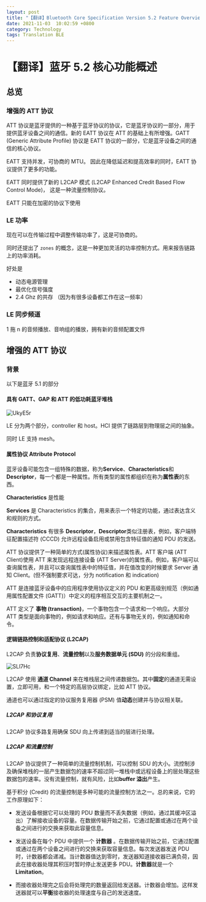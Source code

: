```yaml
---
layout: post
title: "【翻译】Bluetooth Core Specification Version 5.2 Feature Overview"
date: 2021-11-03  10:02:59 +0800
category: Technology
tags: Translation BLE
---
```

# 【翻译】蓝牙 5.2 核心功能概述
## 总览
### 增强的 ATT 协议
ATT 协议是蓝牙提供的一种基于蓝牙协议的协议，它是蓝牙协议的一部分，用于提供蓝牙设备之间的通信。新的 EATT 协议在 ATT 的基础上有所增强。GATT (Generic Attribute Profile) 协议是 EATT 协议的一部分，它是蓝牙设备之间的通信的核心协议。

EATT 支持并发，可协商的 MTU。 因此在降低延迟和提高效率的同时，EATT 协议提供了更多的功能。

EATT 同时提供了新的 L2CAP 模式 (L2CAP Enhanced Credit Based Flow Control Mode)， 这是一种流量控制协议。

EATT 只能在加密的协议下使用

### LE 功率
现在可以在传输过程中调整传输功率了，这是可协商的。

同时还提出了 `zones` 的概念，这是一种更加灵活的功率控制方式。用来报告链路上的功率消耗。

好处是 
- 动态电源管理
- 最优化信号强度
- 2.4 Ghz 的共存 （因为有很多设备都工作在这一频率）

### LE 同步频道
1 拖 n 的音频播放、音响组的播放，拥有新的音频配置文件



## 增强的 ATT 协议
### 背景
以下是蓝牙 5.1 的部分
#### 具有 GATT、GAP 和 ATT 的低功耗蓝牙堆栈

![UkyE5r](https://oss.aaaab3n.moe/uPic/UkyE5r.png)

LE 分为两个部分，controller 和 host。HCI 提供了链路层到物理层之间的抽象。

同时 LE 支持 mesh。

#### 属性协议 Attribute Protocol
蓝牙设备可能包含一组特殊的数据，称为**Service**、**Characteristics**和**Descriptor**，每一个都是一种属性。所有类型的属性都组织在称为**属性表**的东西。

**Characteristics** 是性能

**Services** 是 Characteristics 的集合，用来表示一个特定的功能，通过表达含义和规则的方式。

**Characteristics** 有很多 **Descriptor**，**Descriptor**类似注册表，例如，客户端特征配置描述符 (CCCD) 允许远程设备启用或禁用包含特征值的通知 PDU 的发送。

ATT 协议提供了一种简单的方式(属性协议)来描述属性表。ATT 客户端 (ATT Client)使用 ATT 来发现远程连接设备 (ATT Server)的属性表。例如，客户端可以查询属性表，并且可以查询属性表中的特征值，并在值改变的时候要求 Server 通知 Client。(但不强制要求可达，分为 notification 和 indication)

ATT 是连接蓝牙设备中的应用程序使用协议定义的 PDU 和更高级别规范（例如通用属性配置文件 (GATT)）中定义的程序相互交互的主要机制之一。

ATT 定义了 **事物 (transaction)**，一个事物包含一个请求和一个响应。大部分 ATT 类型是面向事物的，例如请求和响应。还有与事物无关的，例如通知和命令。

#### 逻辑链路控制和适配协议 (L2CAP)
L2CAP 负责**协议复用**、**流量控制**以及**服务数据单元 (SDU)** 的分段和重组。

![SLl7Hc](https://oss.aaaab3n.moe/uPic/SLl7Hc.png)

L2CAP 使用 **通道 Channel** 来在堆栈层之间传递数据包。其中**固定**的通道无需设置，立即可用，和一个特定的高层协议绑定，比如 ATT 协议。

通道也可以通过指定的协议服务复用器 (PSM) 值**动态**创建并与协议相关联。

##### L2CAP 和协议复用
L2CAP 协议多路复用确保 SDU 向上传递到适当的层进行处理。

##### L2CAP 和流量控制
L2CAP 协议提供了一种简单的流量控制机制，可以控制 SDU 的大小。流控制涉及确保堆栈的一层产生数据包的速率不超过同一堆栈中或远程设备上的层处理这些数据包的速率。没有流量控制，就有风险，比如**buffer 溢出**产生。

基于积分 (Credit)  的流量控制是多种可能的流量控制方法之一。总的来说，它的工作原理如下：

- 发送设备根据它可以处理的 PDU 数量而不丢失数据（例如，通过其缓冲区溢出）了解接收设备的容量。在数据传输开始之前，它通过配置或通过在两个设备之间进行的交换来获取此容量信息。

- 发送设备在每个 PDU 中提供一个 **计数器** 。在数据传输开始之前，它通过配置或通过在两个设备之间进行的交换来获取容量信息。每次发送器发送 PDU 时，计数器都会递减。当计数器值达到零时，发送器知道接收器已满负荷，因此在接收器处理其积压时暂时停止发送更多 PDU。**计数器**就是一个 **Limitation**。

- 而接收器处理完之后会将处理完的数量返回给发送器。计数器会增加。这样发送器就可以**平衡**接收器的处理速度与自己的发送速度。

